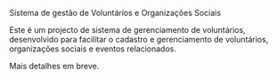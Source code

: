 Sistema de gestão de Voluntários e Organizações Sociais

Este é um projecto de sistema de gerenciamento de voluntários, desenvolvido para facilitar o cadastro e gerenciamento de voluntários, organizações sociais e eventos relacionados.

Mais detalhes em breve.

